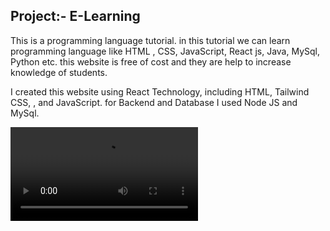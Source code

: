 
<h2> Project:- E-Learning</h2>
<div>
<p className="">This is a programming language tutorial. in this tutorial we can
learn programming language like HTML , CSS, JavaScript, React js, Java, MySql, Python etc. this website is free of cost and they are help to increase
knowledge of students. 
</p> 
<p>I created this website using React Technology, including HTML, Tailwind CSS, , and JavaScript.
for Backend and Database I used Node JS and MySql.
</p>
<video autoplay>
<source src="https://github.com/RohitSingh1999/E-Learning/blob/main/src/assets/videos.mp4" type="video/mp4">
</video>


</div>
